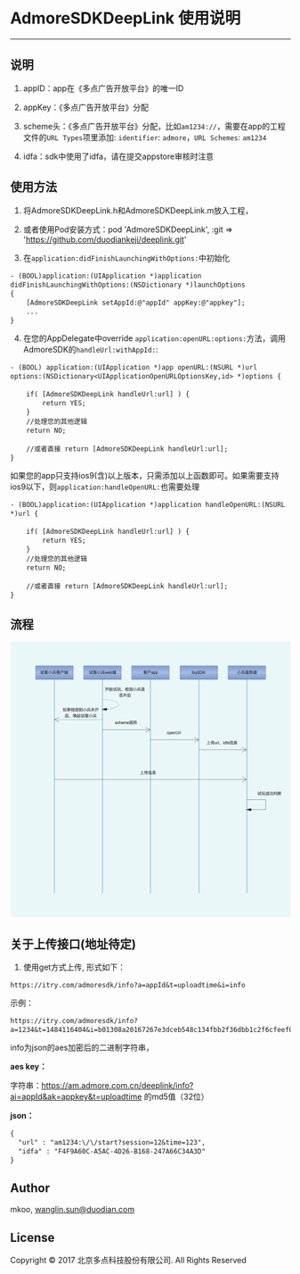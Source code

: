# AdmoreSDKDeepLink 使用说明
***

## 说明
1. appID：app在《多点广告开放平台》的唯一ID

2. appKey：《多点广告开放平台》分配

3. scheme头：《多点广告开放平台》分配，比如`am1234://`，需要在app的工程文件的`URL Types`项里添加: `identifier`: `admore`，`URL Schemes`: `am1234 `

4. idfa：sdk中使用了idfa，请在提交appstore审核时注意

## 使用方法
1. 将AdmoreSDKDeepLink.h和AdmoreSDKDeepLink.m放入工程，

2. 或者使用Pod安装方式：pod 'AdmoreSDKDeepLink', :git => 'https://github.com/duodiankeji/deeplink.git'

3. 在`application:didFinishLaunchingWithOptions:`中初始化

```
- (BOOL)application:(UIApplication *)application didFinishLaunchingWithOptions:(NSDictionary *)launchOptions
{
    [AdmoreSDKDeepLink setAppId:@"appId" appKey:@"appkey"];
    ...
}
```

4. 在您的AppDelegate中override `application:openURL:options:`方法，调用AdmoreSDK的`handleUrl:withAppId:`:

```
- (BOOL) application:(UIApplication *)app openURL:(NSURL *)url options:(NSDictionary<UIApplicationOpenURLOptionsKey,id> *)options {
    
    if( [AdmoreSDKDeepLink handleUrl:url] ) {
        return YES;
    }
    //处理您的其他逻辑
    return NO;
    
    //或者直接 return [AdmoreSDKDeepLink handleUrl:url];
}

```
如果您的app只支持ios9(含)以上版本，只需添加以上函数即可。如果需要支持ios9以下，则`application:handleOpenURL:`也需要处理

```
- (BOOL)application:(UIApplication *)application handleOpenURL:(NSURL *)url {
    
    if( [AdmoreSDKDeepLink handleUrl:url] ) {
        return YES;
    }
    //处理您的其他逻辑
    return NO;
    
    //或者直接 return [AdmoreSDKDeepLink handleUrl:url];
}
```
## 流程
![](Sequence.png)


## 关于上传接口(地址待定)
1. 使用get方式上传, 形式如下：

```
https://itry.com/admoresdk/info?a=appId&t=uploadtime&i=info
```

示例：

```
https://itry.com/admoresdk/info?a=1234&t=1484116404&i=b01308a20167267e3dceb548c134fbb2f36dbb1c2f6cfeef0eda79a2c4eb1b4253002798993f780ea85221ab4c61cb567d6a4bcb4f3438b484dc32fe41042bf1dd385c44c2de2a151c23ea88c60b70a5f74ecb5a1e13fd2633a35df0c0392e45938ab2290a862b05ab95ed64b8605a77
```

info为json的aes加密后的二进制字符串，

**aes key：**  

字符串：https://am.admore.com.cn/deeplink/info?ai=appId&ak=appkey&t=uploadtime 的md5值（32位）


**json：**

```
{
  "url" : "am1234:\/\/start?session=12&time=123",
  "idfa" : "F4F9A60C-A5AC-4D26-B168-247A66C34A3D"
}
```

## Author

mkoo, wanglin.sun@duodian.com

## License

Copyright © 2017 北京多点科技股份有限公司. All Rights Reserved
